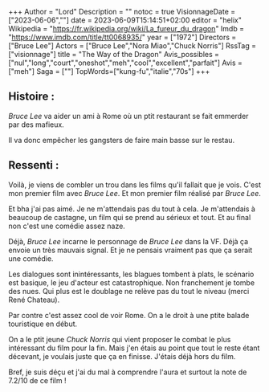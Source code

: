 +++
Author = "Lord"
Description = ""
notoc = true
VisionnageDate = ["2023-06-06",""]
date = 2023-06-09T15:14:51+02:00
editor = "helix"
Wikipedia = "https://fr.wikipedia.org/wiki/La_fureur_du_dragon"
Imdb = "https://www.imdb.com/title/tt0068935/"
year = ["1972"]
Directors = ["Bruce Lee"]
Actors = ["Bruce Lee","Nora Miao","Chuck Norris"]
RssTag = ["visionnage"]
title = "The Way of the Dragon"
Avis_possibles = ["nul","long","court","oneshot","meh","cool","excellent","parfait"]
Avis = ["meh"] 
Saga = [""]
TopWords=["kung-fu","italie","70s"]
+++
## Histoire : 
*Bruce Lee* va aider un ami à Rome où un ptit restaurant se fait emmerder par des mafieux.

Il va donc empêcher les gangsters de faire main basse sur le restau.

## Ressenti :
Voilà, je viens de combler un trou dans les films qu'il fallait que je vois.
C'est mon premier film avec *Bruce Lee*.
Et mon premier film réalisé par *Bruce Lee*.

Et bha j'ai pas aimé.
Je ne m'attendais pas du tout à cela.
Je m'attendais à beaucoup de castagne, un film qui se prend au sérieux et tout.
Et au final non c'est une comédie assez naze.

Déjà, *Bruce Lee* incarne le personnage de *Bruce Lee* dans la VF.
Déjà ça envoie un très mauvais signal.
Et je ne pensais vraiment pas que ça serait une comédie.

Les dialogues sont inintéressants, les blagues tombent à plats, le scénario est basique, le jeu d'acteur est catastrophique.
Non franchement je tombe des nues.
Qui plus est le doublage ne relève pas du tout le niveau (merci René Chateau).

Par contre c'est assez cool de voir Rome.
On a le droit à une ptite balade touristique en début.

On a le ptit jeune *Chuck Norris* qui vient proposer le combat le plus intéressant du film pour la fin.
Mais j'en étais au point que tout le reste étant décevant, je voulais juste que ça en finisse.
J'étais déjà hors du film.

Bref, je suis déçu et j'ai du mal à comprendre l'aura et surtout la note de 7.2/10 de ce film !